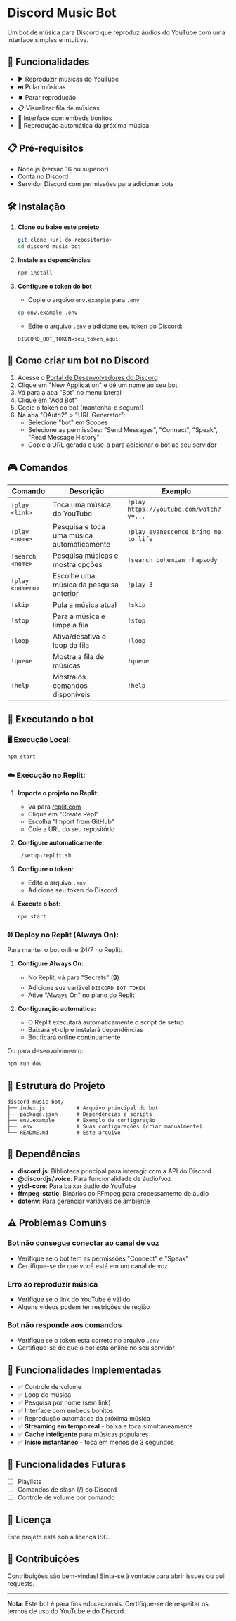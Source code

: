 # Discord Music Bot

Um bot de música para Discord que reproduz áudios do YouTube com uma interface simples e intuitiva.

## 🚀 Funcionalidades

- ▶️ Reproduzir músicas do YouTube
- ⏭️ Pular músicas
- ⏹️ Parar reprodução
- 📋 Visualizar fila de músicas
- 🎵 Interface com embeds bonitos
- 🔄 Reprodução automática da próxima música

## 📋 Pré-requisitos

- Node.js (versão 16 ou superior)
- Conta no Discord
- Servidor Discord com permissões para adicionar bots

## 🛠️ Instalação

1. **Clone ou baixe este projeto**
   ```bash
   git clone <url-do-repositorio>
   cd discord-music-bot
   ```

2. **Instale as dependências**
   ```bash
   npm install
   ```

3. **Configure o token do bot**
   - Copie o arquivo `env.example` para `.env`
   ```bash
   cp env.example .env
   ```
   - Edite o arquivo `.env` e adicione seu token do Discord:
   ```
   DISCORD_BOT_TOKEN=seu_token_aqui
   ```

## 🤖 Como criar um bot no Discord

1. Acesse o [Portal de Desenvolvedores do Discord](https://discord.com/developers/applications)
2. Clique em "New Application" e dê um nome ao seu bot
3. Vá para a aba "Bot" no menu lateral
4. Clique em "Add Bot"
5. Copie o token do bot (mantenha-o seguro!)
6. Na aba "OAuth2" > "URL Generator":
   - Selecione "bot" em Scopes
   - Selecione as permissões: "Send Messages", "Connect", "Speak", "Read Message History"
   - Copie a URL gerada e use-a para adicionar o bot ao seu servidor

## 🎮 Comandos

| Comando | Descrição | Exemplo |
|---------|-----------|---------|
| `!play <link>` | Toca uma música do YouTube | `!play https://youtube.com/watch?v=...` |
| `!play <nome>` | Pesquisa e toca uma música automaticamente | `!play evanescence bring me to life` |
| `!search <nome>` | Pesquisa músicas e mostra opções | `!search bohemian rhapsody` |
| `!play <número>` | Escolhe uma música da pesquisa anterior | `!play 3` |
| `!skip` | Pula a música atual | `!skip` |
| `!stop` | Para a música e limpa a fila | `!stop` |
| `!loop` | Ativa/desativa o loop da fila | `!loop` |
| `!queue` | Mostra a fila de músicas | `!queue` |
| `!help` | Mostra os comandos disponíveis | `!help` |

## 🚀 Executando o bot

### 🖥️ **Execução Local:**
```bash
npm start
```

### ☁️ **Execução no Replit:**

1. **Importe o projeto no Replit:**
   - Vá para [replit.com](https://replit.com)
   - Clique em "Create Repl"
   - Escolha "Import from GitHub"
   - Cole a URL do seu repositório

2. **Configure automaticamente:**
   ```bash
   ./setup-replit.sh
   ```

3. **Configure o token:**
   - Edite o arquivo `.env`
   - Adicione seu token do Discord

4. **Execute o bot:**
   ```bash
   npm start
   ```

### 🌐 **Deploy no Replit (Always On):**

Para manter o bot online 24/7 no Replit:

1. **Configure Always On:**
   - No Replit, vá para "Secrets" (🔒)
   - Adicione sua variável `DISCORD_BOT_TOKEN`
   - Ative "Always On" no plano do Replit

2. **Configuração automática:**
   - O Replit executará automaticamente o script de setup
   - Baixará yt-dlp e instalará dependências
   - Bot ficará online continuamente

Ou para desenvolvimento:

```bash
npm run dev
```

## 📁 Estrutura do Projeto

```
discord-music-bot/
├── index.js          # Arquivo principal do bot
├── package.json      # Dependências e scripts
├── env.example       # Exemplo de configuração
├── .env              # Suas configurações (criar manualmente)
└── README.md         # Este arquivo
```

## 🔧 Dependências

- **discord.js**: Biblioteca principal para interagir com a API do Discord
- **@discordjs/voice**: Para funcionalidade de áudio/voz
- **ytdl-core**: Para baixar áudio do YouTube
- **ffmpeg-static**: Binários do FFmpeg para processamento de áudio
- **dotenv**: Para gerenciar variáveis de ambiente

## ⚠️ Problemas Comuns

### Bot não consegue conectar ao canal de voz
- Verifique se o bot tem as permissões "Connect" e "Speak"
- Certifique-se de que você está em um canal de voz

### Erro ao reproduzir música
- Verifique se o link do YouTube é válido
- Alguns vídeos podem ter restrições de região

### Bot não responde aos comandos
- Verifique se o token está correto no arquivo `.env`
- Certifique-se de que o bot está online no seu servidor

## 🎯 Funcionalidades Implementadas

- ✅ Controle de volume
- ✅ Loop de música
- ✅ Pesquisa por nome (sem link)
- ✅ Interface com embeds bonitos
- ✅ Reprodução automática da próxima música
- ✅ **Streaming em tempo real** - baixa e toca simultaneamente
- ✅ **Cache inteligente** para músicas populares
- ✅ **Início instantâneo** - toca em menos de 3 segundos

## 🎯 Funcionalidades Futuras

- [ ] Playlists
- [ ] Comandos de slash (/) do Discord
- [ ] Controle de volume por comando

## 📝 Licença

Este projeto está sob a licença ISC.

## 🤝 Contribuições

Contribuições são bem-vindas! Sinta-se à vontade para abrir issues ou pull requests.

---

**Nota**: Este bot é para fins educacionais. Certifique-se de respeitar os termos de uso do YouTube e do Discord.
